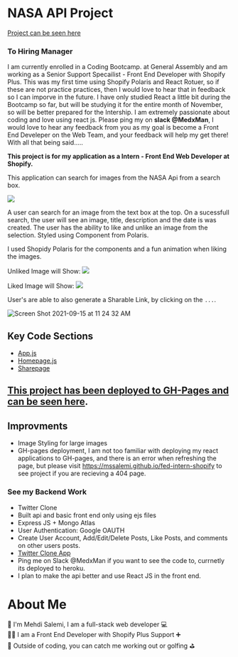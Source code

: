# NASA API Project
<a href="https://mssalemi.github.io/fed-intern-shopify" target="_blank">Project can be seen here</a>

### To Hiring Manager
I am currently enrolled in a Coding Bootcamp. at General Assembly and am working as a Senior Support Specailist - Front End Developer with Shopify Plus. This was my first time using Shopify Polaris and React Rotuer, so if these are not practice practices, then I would love to hear that in feedback so I can imporve in the future. I have only studied React a little bit during the Bootcamp so far, but will be studying it for the entire month of November, so will be better prepared for the Intership. I am extremely passionate about coding and love using react js. Please ping my on **slack @MedxMan**, I would love to hear any feedback from you as my goal is become a Front End Develeper on the Web Team, and your feedback will help my get there! With all that being said.....


**This project is for my application as a Intern - Front End Web Developer at Shopify.**

This application can search for images from the NASA Api from a search box. 

<img src="https://screenshot.click/15-20-67845-64041.png">

A user can search for an image from the text box at the top. On a sucessfull search, the user will see an image, title, description and the date is was created. The user has the ability to like and unlike an image from the selection. Styled using Component from Polaris. 

I used Shopidy Polaris for the components and a fun animation when liking the images. 

Unliked Image will Show:
<img src="https://screenshot.click/15-23-51739-80865.png">

Liked Image will Show: 
<img src="https://screenshot.click/15-22-88486-74599.png">

User's are able to also generate a Sharable Link, by clicking on the ` ... `.

![Screen Shot 2021-09-15 at 11 24 32 AM](https://user-images.githubusercontent.com/16329347/133462430-c3a58d6f-12dd-4369-8688-2cba4ee28013.png)

## Key Code Sections 
- <a href="https://github.com/mssalemi/fed-internship-shopify-winter2022-application/blob/master/src/App.js">App.js<a/>
- <a href="https://github.com/mssalemi/fed-internship-shopify-winter2022-application/blob/master/src/HomePage.jsx">Homepage.js<a/>
- <a href="https://github.com/mssalemi/fed-internship-shopify-winter2022-application/blob/master/src/SharePage.jsx">Sharepage<a/>


## [This project has been deployed to GH-Pages and can be seen here](https://mssalemi.github.io/fed-intern-shopify).

## Improvments
- Image Styling for large images
- GH-pages deployment, I am not too familiar with deploying my react applications to GH-pages, and there is an error when refreshing the page, but please visit https://mssalemi.github.io/fed-intern-shopify to see project if you are recieving a 404 page. 

### See my Backend Work
- Twitter Clone
- Built api and basic front end only using ejs files
- Express JS + Mongo Atlas
- User Authentication: Google OAUTH
- Create User Account, Add/Edit/Delete Posts, Like Posts, and comments on other users posts. 
- <a href="https://twitter-clone-mehdi-sei.herokuapp.com/">Twitter Clone App</a>
- Ping me on Slack @MedxMan if you want to see the code to, currnetly its deployed to heroku. 
- I plan to make the api better and use React JS in the front end. 

# About Me
👋 I'm Mehdi Salemi, I am a full-stack web developer 💻 <br>
👨‍💻 I am a Front End Developer with Shopify Plus Support ➕ <br>
💪 Outside of coding, you can catch me working out or golfing ⛳️ <br>

<!-- 💻 const mehdi = {  <br>
💻         hobbies: ["coding", "coding", "coding", "coding", ".... did I say coding?", "golf", "soccer", "working out"],<br>
💻         currentRole: "Senior Support Specialist - Front End Developer (Shopify Plus),<br> 
💻         favoriteMovie: "Inception",<br>
💻         favroiteFramework: "React JS",<br>
💻 }: -->





